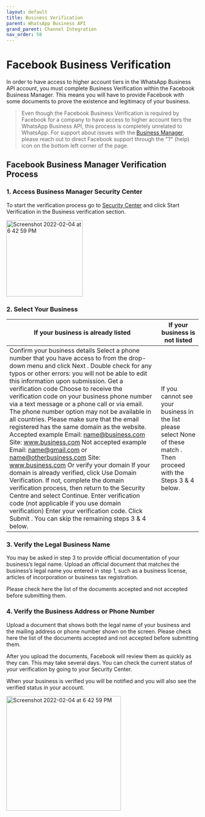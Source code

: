 ```yaml
---
layout: default
title: Business Verification
parent: WhatsApp Business API
grand_parent: Channel Integration
nav_order: 50
---
```

# Facebook Business Verification

In order to have access to higher account tiers in the WhatsApp Business API account, you must complete Business Verification within the Facebook Business Manager. This means you will have to provide Facebook with some documents to prove the existence and legitimacy of your business. 


> Even though the Facebook Business Verification is required by Facebook for a company to have access to higher account tiers the WhatsApp Business API, this process is completely unrelated to WhatsApp.
For support about issues with the [Business Manager](https://business.facebook.com/home/accounts), please reach out to direct Facebook support through the "?" (help) icon on the bottom left corner of the page.


## Facebook Business Manager Verification Process

### 1. Access Business Manager Security Center
To start the verification process go to [Security Center](https://business.facebook.com/settings/security) and click Start Verification in the Business verification section.

<img width="200" alt="Screenshot 2022-02-04 at 6 42 59 PM" src="https://2420607013-files.gitbook.io/~/files/v0/b/gitbook-28427.appspot.com/o/assets%2F-M4sMxKjL6eJRvZn6jeG%2F-MHGgf32FSV1ho8w693s%2F-MHGh-C0vl8fPj4SkMgN%2Fsecurity_center.PNG?alt=media&token=7fd030fb-ec27-4de1-844c-4ef58beef246">

### 2. Select Your Business

| If your business is already listed | If your business is not listed |   
|-------------------------------------------------------------------------------------------------------------------------------------------------------------------------------------------------------------------------------------------------------------------------------------------------------------------------------------------------------------------------------------------------------------------------------------------------------------------------------------------------------------------------------------------------------------------------------------------------------------------------------------------------------------------------------------------------------------------------------------------------------------------------------------------------------------------------------------------------------------------------------------------------------------------------------------------------------------------------------------------------------------------------------------------------------------------------------|---------------------------------------------------------------------------------------------------------------------------|
| Confirm your business details Select a phone number that you have access to from the drop-down menu and click  Next . Double check for any typos or other errors: you will not be able to edit this information upon submission.   Get a verification code Choose to receive the verification code on your business phone number via a text message or a phone call or via email. The phone number option may not be available in all countries. Please make sure that the email registered has the same domain as the website.   Accepted example Email: name@business.com Site: www.business.com   Not accepted example Email: name@gmail.com or name@otherbusiness.com Site: www.business.com   Or verify your domain If your domain is already verified, click Use Domain Verification. If not, complete the domain verification process, then return to the Security Centre and select Continue.   Enter verification code (not applicable if you use domain verification) Enter your verification code. Click  Submit .   You can skip the remaining steps 3 & 4 below. | If you cannot see your business in the list please select  None of these match . Then proceed with the Steps 3 & 4 below. |

### 3. Verify the Legal Business Name
You may be asked in step 3 to provide official documentation of your business’s legal name. Upload an official document that matches the business’s legal name you entered in step 1, such as a business license, articles of incorporation or business tax registration. 

Please check here the list of the documents accepted and not accepted before submitting them.

### 4.  Verify the Business Address or Phone Number
Upload a document that shows both the legal name of your business and the mailing address or phone number shown on the screen.
Please check here the list of the documents accepted and not accepted before submitting them.

After you upload the documents, Facebook will review them as quickly as they can. This may take several days. You can check the current status of your verification by going to your Security Center. 

When your business is verified you will be notified and you will also see the verified status in your account. 

<img width="300" alt="Screenshot 2022-02-04 at 6 42 59 PM" src="https://2420607013-files.gitbook.io/~/files/v0/b/gitbook-28427.appspot.com/o/assets%2F-M4sMxKjL6eJRvZn6jeG%2F-MHGihwZinQRINMJOanq%2F-MHGj81e7x39Fwimh8H1%2Fbusiness_verification_badge.PNG?alt=media&token=f37478cf-8b0d-45e5-b3c8-45e44a2bbbf0">

